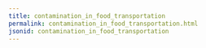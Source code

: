 ```yaml
---
title: contamination_in_food_transportation
permalink: contamination_in_food_transportation.html
jsonid: contamination_in_food_transportation
---
```

